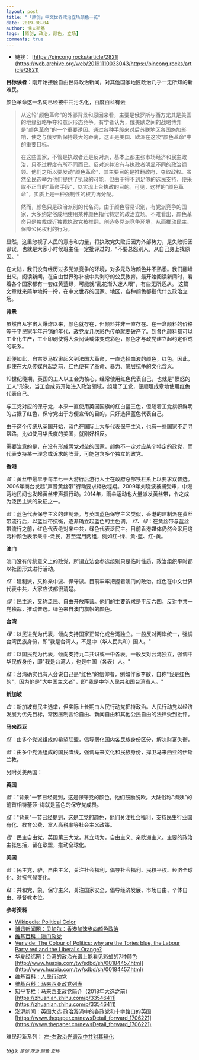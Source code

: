 ```yaml
---
layout: post
title: "「原创」中文世界政治立场颜色一览"
date: 2019-08-04
author: 懦夫斯基
tags: [原创, 政治, 颜色, 立场]
comments: true
---
```


- 链接： [https://pincong.rocks/article/2821](https://web.archive.org/web/20191110033043/https://pincong.rocks/article/2821)


**目标读者**：刚开始接触自由世界政治新闻，对其他国家地区政治几乎一无所知的新难民。

颜色革命这一名词已经被中共污名化，百度百科有云

> 从这轮"颜色革命"的外部背景和原因来看，主要是俄罗斯与西方尤其是美国的地缘战略争夺和意识形态竞争。有学者认为，俄美欧之间的战略博弈是"颜色革命"的一个重要诱因。通过各种手段来对后苏联地区各国施加影响，使之与俄罗斯保持最大的距离，这正是美国、欧洲在这次"颜色革命"中的重要目标。
> 
> 在这些国家，不管是执政者还是反对派，基本上都主张市场经济和民主政治，只不过程度有所不同而已。反对派并没有与执政者明显不同的政治纲领。他们之所以要发动"颜色革命"，其主要目的是推翻政府，夺取政权。虽然全民选举为他们提供了执政的可能，但由于得不到足够的选民支持，便采取不正当的"革命手段"，以实现上台执政的目的。可见，这样的"颜色革命"，实质上是一种强制性的权力再分配。
> 
> 然而，颜色只是政治派别的代名词，由于颜色容易识别，有党派竞争的国家，大多约定俗成地使用某种颜色指代特定的政治立场。不难看出，颜色革命只是独裁或近独裁执政党被推翻，创造多党派竞争环境，从而推动民主、保障公民权利的行为。

显然，这里忽视了人民的意志和力量，将执政党失败归因为外部势力，是失败归因谬误，也就是大家小时候班主任一定批评过的，"不要总怨别人，从自己身上找原因。"

在大陆，我们没有经历过多党派竞争的环境，对多元政治颜色并不熟悉。我们翻墙出来，阅读新闻，在自由世界弥补被中共剥夺的公民教育。最开始阅读新闻时，看着各个国家都有一套红黄蓝绿，可能就"乱花渐入迷人眼"，有些无所适从。
这篇文章就来简单地捋一捋，在中文世界的国家、地区，各种颜色都指代什么政治立场。

**背景**

虽然自从宇宙大爆炸以来，颜色就存在，但颜料并非一直存在。在一盒颜料的价格等于平民家半年开销的年代，政党发几次彩色传单就要破产了。到各色颜料都可以工业化生产，工业印刷使得大众阅读载体变成彩色，颜色才与政党建立起约定俗成的联系。

即便如此，自古罗马奴隶起义到法国大革命，一直选择血液的颜色，红色。因此，即使在大众传媒兴起之前，红色便有了革命、暴力、底层抗争的文化含义。

19世纪晚期，英国的工人以工会为核心，经常使用红色代表自己，也就是"愤怒的工人"形象。当工会成员开始进入政治领域，组建了工党，便顺理成章地使用红色代表自己。

与工党对应的保守党，本来一直使用英国国旗的红白蓝三色，但随着工党旗帜鲜明的占据了红色，保守党出于方便宣传的目的，只好选择蓝色代表自己。

由于这个传统从英国开始，蓝色在国际上大多代表保守主义，也有一些国家不走寻常路，比如使用华氏度的美国，就刚好相反。

需要注意的是，在没有形成两党对垒的国家，颜色不一定对应某个特定的政党，而代表支持某一理念或诉求的阵营，可能包含多个独立的政党。

**香港**

*黄*：黄丝带最早于每年七一大游行后游行人士在政府总部铁栏系上以要求双普选。2006年商台发起"声音黄丝带"行动要求释放程翔。2009年刘晓波被捕受审，中港两地民间也发起黄丝带声援行动。2014年，雨伞运动也大量派发黄丝带，令之成为泛民主派的象征之一。

*蓝*：蓝色代表保守主义的建制派。与英国蓝色保守主义类似，香港的建制派在黄丝带流行后，以蓝丝带抗衡，逐渐确立起蓝色的主色调。
*红、绿*：在黄丝带与蓝丝带流行之前，红色代表绝对亲中共，绿色代表泛民主。目前香港媒体仍然会采用这两种颜色表示亲中-泛民，甚至混用两组，例如红-绿、黄-蓝、红-黄。

**澳门**

澳门没有传统意义上的政党，所谓立法会参选组别只是临时性质，政治组织平时都以社团形式进行活动。

*红*：建制派，又称亲中派、保守派。目前牢牢把握着澳门的政治。红色在中文世界代表中共，大家应该都很清楚。

*绿*：民主派，又称泛民、自由开放阵营。他们的主要诉求是平反六四，反对中共一党独裁，推动普选。绿色来自澳门旗帜的颜色。

**台湾**

*绿*：以民进党为代表，倾向支持国家正常化或台湾独立。一般反对两岸统一，强调台湾民族身份，即"我是台湾人，不是中（华人民共和）国人。"

*蓝*：以国民党为代表，倾向支持九二共识或一中各表。一般反对台湾独立，强调中华民族身份，即"我是台湾人，也是中国（各表）人。"

*红*：台湾确实也有人会说自己是"红色"的信仰者，例如作家李敖，自称"我是红色的"，因为他是"大中国主义者"，即"我是中华人民共和国台湾省人。"

**新加坡**

*白*：新加坡有民主选举，但实际上长期由人民行动党把持政治。人民行动党以经济发展为优先目标，常因压制言论自由、新闻自由和其他公民自由的法律受到批评。

**马来西亚**

*红*：由多个党派组成的希望联盟，倡导弱化国内各民族身份区分，解决财富失衡，

*蓝*：由多个党派组成的国民阵线，强调马来文化和民族身份，捍卫马来西亚的伊斯兰教。

另附英美两国：

**英国**

*蓝*："背景"一节已经提到，这是保守党的颜色，他们鼓励脱欧。大陆俗称"梅姨"的前首相特蕾莎-梅就是蓝色的保守党成员。

*红*："背景"一节已经提到，这是工党的颜色，他们关注社会福利，支持民生行业国有化、教育公费、富人高税率等社会主义政策。

*橙*：民主自由党，英国第三大党，其立场为，自由主义、亲欧洲主义。主要的政治主张包括，留在欧盟，推动全球化。

**美国**

*蓝*：民主党，驴，自由主义，关注社会福利，倡导社会福利、民权平权、经济全球化、对抗气候变化。

*红*：共和党，象，保守主义，关注国家安全，倡导经济发展、市场自由、个体自由、基督教本位。

**参考资料**
- [Wikipedia: Political Color](https://en.wikipedia.org/wiki/Political_colour)
- [博讯新闻网：贝加尔：香港加速步向颜色政治](https://boxun.com/news/gb/pubvp/2015/10/201510281105.shtml)
- [维基百科：澳门政党](https://zh.wikipedia.org/wiki/%E6%BE%B3%E9%96%80%E6%94%BF%E9%BB%A8)
- [Verivide: The Colour of Politics: why are the Tories blue, the Labour Party red and the Liberal's Orange?](https://www.verivide.com/article/the-colour-of-politics-why-are-the-tories-blue-the-labour-party-red-and-the-liberals-orange)
- 华夏经纬网：台湾的政治光谱上能看见彩虹的7种颜色 [http://www.huaxia.com/tw/sdbd/sh/00184457.html](http://www.huaxia.com/tw/sdbd/sh/00184457.html)
- [维基百科：人民行动党](https://zh.wikipedia.org/wiki/%E4%BA%BA%E6%B0%91%E8%A1%8C%E5%8A%A8%E5%85%9A)
- [维基百科：马来西亚政党列表](https://zh.wikipedia.org/wiki/%E9%A6%AC%E4%BE%86%E8%A5%BF%E4%BA%9E%E6%94%BF%E9%BB%A8%E5%88%97%E8%A1%A8)
- 知乎专栏：马来西亚政党简介（2018年大选之前）[https://zhuanlan.zhihu.com/p/33546411](https://zhuanlan.zhihu.com/p/33546411)
- 澎湃新闻：英国大选 政治漩涡中的各政党和十字路口的英国 [https://www.thepaper.cn/newsDetail_forward_1706221](https://www.thepaper.cn/newsDetail_forward_1706221)

难民迎新系列：
[左-右政治光谱及中共对其畸化](https://pincong.rocks/article/2881)

###### tags: `原创` `政治` `颜色` `立场`